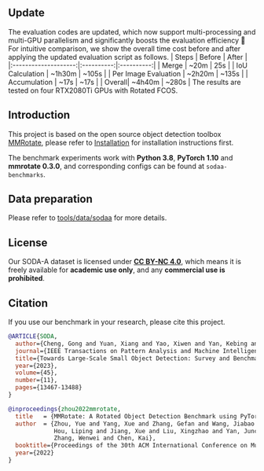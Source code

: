 ## Update
The evaluation codes are updated, which now support multi-processing and multi-GPU parallelism and significantly boosts the evaluation efficiency 🚀
For intuitive comparison, we show the overall time cost before and after applying the updated evaluation script as follows.
| Steps | Before | After |
|:--------------------:|:----------:|:----------:|
| Merge | ~20m | 25s |
| IoU Calculation | ~1h30m | ~105s  |
| Per Image Evaluation | ~2h20m  | ~135s |
| Accumulation | ~17s | ~17s |
| Overall| ~4h40m | ~280s  |
The results are tested on four RTX2080Ti GPUs with Rotated FCOS.

## Introduction

This project is based on the open source object detection toolbox [MMRotate](https://github.com/open-mmlab/mmrotate), please refer to [Installation](https://mmrotate.readthedocs.io/en/latest/install.html) for installation instructions first.

The benchmark experiments work with **Python 3.8**, **PyTorch 1.10** and **mmrotate 0.3.0**, and corresponding configs can be found at `sodaa-benchmarks`. 

## Data preparation
Please refer to [tools/data/sodaa](https://github.com/shaunyuan22/SODA-mmrotate/tree/main/tools/data/sodaa) for more details.

 ## **License**
Our SODA-A dataset is licensed under [**CC BY-NC 4.0**](https://creativecommons.org/licenses/by-nc/4.0/), which means it is freely available for **academic use only**, and any **commercial use is prohibited**.

## Citation

If you use our benchmark in your research, please cite this project.


```bibtex
@ARTICLE{SODA,
  author={Cheng, Gong and Yuan, Xiang and Yao, Xiwen and Yan, Kebing and Zeng, Qinghua and Xie, Xingxing and Han, Junwei},
  journal={IEEE Transactions on Pattern Analysis and Machine Intelligence}, 
  title={Towards Large-Scale Small Object Detection: Survey and Benchmarks}, 
  year={2023},
  volume={45},
  number={11},
  pages={13467-13488}
}

```

```bibtex
@inproceedings{zhou2022mmrotate,
  title   = {MMRotate: A Rotated Object Detection Benchmark using PyTorch},
  author  = {Zhou, Yue and Yang, Xue and Zhang, Gefan and Wang, Jiabao and Liu, Yanyi and
             Hou, Liping and Jiang, Xue and Liu, Xingzhao and Yan, Junchi and Lyu, Chengqi and
             Zhang, Wenwei and Chen, Kai},
  booktitle={Proceedings of the 30th ACM International Conference on Multimedia},
  year={2022}
}
```
